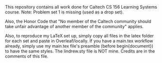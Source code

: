 This repository contains all work done for Caltech CS 156 Learning Systems course.
Note: Problem set 1 is missing (used as a drop set). 


Also, the Honor Code that "No member of the Caltech community should take unfair advantage of another member of the community" applies.


Also, to reproduce my LaTeX set up, simply copy all files in the latex folder for each set and paste in Overleaf/locally. 
If you have a main.tex workflow already, simply use my main.tex file's preamble (before begin{document}) to have the same styles.
The lindrew.sty file is NOT mine. Credits are in the comments of this file.
